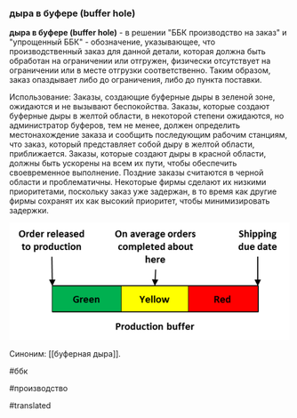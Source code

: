 ### дыра в буфере (buffer hole)

**дыра в буфере (buffer hole)** - в решении "ББК производство на заказ" и "упрощенный ББК" - обозначение, указывающее, что производственный заказ для данной детали, которая должна быть обработан на ограничении или отгружен, физически отсутствует на ограничении или в месте отгрузки соответственно. Таким образом, заказ опаздывает либо до ограничения, либо до пункта поставки.

Использование: Заказы, создающие буферные дыры в зеленой зоне, ожидаются и не вызывают беспокойства. Заказы, которые создают буферные дыры в желтой области, в некоторой степени ожидаются, но администратор буферов, тем не менее, должен определить местонахождение заказа и сообщить последующим рабочим станциям, что заказ, который представляет собой дыру в желтой области, приближается. Заказы, которые создают дыры в красной области, должны быть ускорены на всем их пути, чтобы обеспечить своевременное выполнение. Поздние заказы считаются в черной области и проблематичны. Некоторые фирмы сделают их низкими приоритетами, поскольку заказ уже задержан, в то время как другие фирмы сохранят их как высокий приоритет, чтобы минимизировать задержки.

![](images/image37.png)

Синоним: [[буферная дыра]].

#ббк

#производство

#translated

